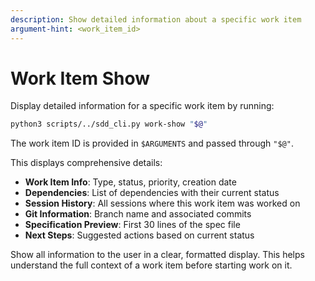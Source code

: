 ```yaml
---
description: Show detailed information about a specific work item
argument-hint: <work_item_id>
---
```


# Work Item Show

Display detailed information for a specific work item by running:

```bash
python3 scripts/../sdd_cli.py work-show "$@"
```

The work item ID is provided in `$ARGUMENTS` and passed through `"$@"`.

This displays comprehensive details:
- **Work Item Info**: Type, status, priority, creation date
- **Dependencies**: List of dependencies with their current status
- **Session History**: All sessions where this work item was worked on
- **Git Information**: Branch name and associated commits
- **Specification Preview**: First 30 lines of the spec file
- **Next Steps**: Suggested actions based on current status

Show all information to the user in a clear, formatted display. This helps understand the full context of a work item before starting work on it.
